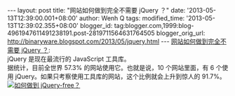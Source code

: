 --- layout: post title: "网站如何做到完全不需要 jQuery ？" date:
'2013-05-13T12:39:00.001+08:00' author: Wenh Q tags: modified\_time:
'2013-05-13T12:39:02.355+08:00' blogger\_id:
tag:blogger.com,1999:blog-4961947611491238191.post-2819711564631764505
blogger\_orig\_url: http://binaryware.blogspot.com/2013/05/jquery.html
--- [网站如何做到完全不需要 jQuery
？](http://www.oschina.net/question/12_110456): \
jQuery 是现在最流行的 JavaScript 工具库。\
据统计，目前全世界 57.3% 的网站使用它。也就是说，10 个网站里面，有 6
个使用 jQuery。如果只考察使用工具库的网站，这个比例就会上升到惊人的
91.7%。\
[![如何做到
jQuery-free？](http://static.oschina.net/uploads/img/201305/12232731_eeWt.jpg "如何做到 jQuery-free？")](http://static.oschina.net/uploads/img/201305/12232731_eeWt.jpg)
